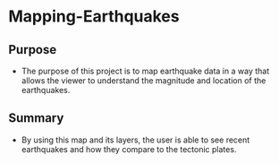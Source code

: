 # Mapping-Earthquakes

## Purpose
- The purpose of this project is to map earthquake data in a way that allows the viewer to understand the magnitude and location of the earthquakes.

## Summary 
- By using this map and its layers, the user is able to see recent earthquakes and how they compare to the tectonic plates.
